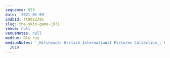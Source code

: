 ```yaml
---
sequence: 979
date: '2021-01-09'
imdbId: tt0022395
slug: the-skin-game-1931
venue: null
venueNotes: null
medium: Blu-ray
mediumNotes: '_Hitchcock: British International Pictures Collection_, Kino Lorber,
  2019'
---
```


